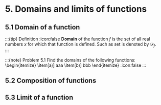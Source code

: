 # 5. Domains and limits of functions

## 5.1 Domain of a function

:::{tip} Definition
:icon:false
**Domain** of the function $f$ is the set of all real numbers $x$ for which that function is defined. Such as set is denoted by $\mathcal{D}_f.$
:::

:::{note} Problem 5.1
Find the domains of the following functions:
\begin{itemize}
\item[a)] aaa
\item[b)] bbb
\end{itemize}
:icon:false
:::

## 5.2 Composition of functions

## 5.3 Limit of a function